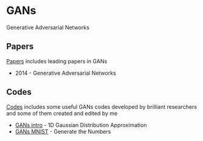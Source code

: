 # GANs
Generative Adversarial Networks

## Papers
[Papers](https://github.com/Jeonwonseok/GANs/tree/master/Papers) includes leading papers in GANs
- 2014 - Generative Adversarial Networks

## Codes
[Codes](https://github.com/Jeonwonseok/GANs/tree/master/Codes) includes some useful GANs codes developed by brilliant researchers and some of them created and edited by me
- [GANs intro](https://github.com/Jeonwonseok/GANs/tree/master/Codes/GAN_intro) - 1D Gaussian Distribution Approximation
- [GANs MNIST](https://github.com/Jeonwonseok/GANs/tree/master/Codes/GANs_MNIST) - Generate the Numbers

